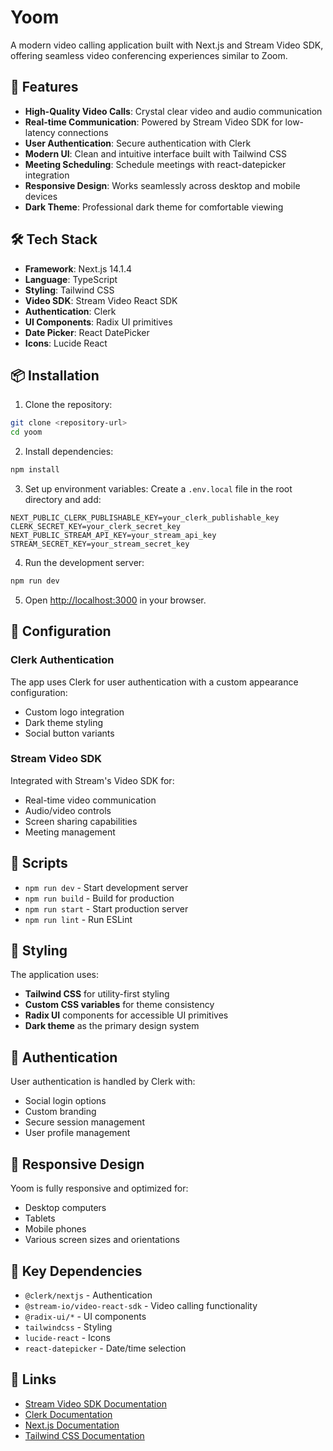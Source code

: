 # Yoom

A modern video calling application built with Next.js and Stream Video SDK, offering seamless video conferencing experiences similar to Zoom.

## 🚀 Features

- **High-Quality Video Calls**: Crystal clear video and audio communication
- **Real-time Communication**: Powered by Stream Video SDK for low-latency connections
- **User Authentication**: Secure authentication with Clerk
- **Modern UI**: Clean and intuitive interface built with Tailwind CSS
- **Meeting Scheduling**: Schedule meetings with react-datepicker integration
- **Responsive Design**: Works seamlessly across desktop and mobile devices
- **Dark Theme**: Professional dark theme for comfortable viewing

## 🛠️ Tech Stack

- **Framework**: Next.js 14.1.4
- **Language**: TypeScript
- **Styling**: Tailwind CSS
- **Video SDK**: Stream Video React SDK
- **Authentication**: Clerk
- **UI Components**: Radix UI primitives
- **Date Picker**: React DatePicker
- **Icons**: Lucide React

## 📦 Installation

1. Clone the repository:
```bash
git clone <repository-url>
cd yoom
```

2. Install dependencies:
```bash
npm install
```

3. Set up environment variables:
Create a `.env.local` file in the root directory and add:
```env
NEXT_PUBLIC_CLERK_PUBLISHABLE_KEY=your_clerk_publishable_key
CLERK_SECRET_KEY=your_clerk_secret_key
NEXT_PUBLIC_STREAM_API_KEY=your_stream_api_key
STREAM_SECRET_KEY=your_stream_secret_key
```

4. Run the development server:
```bash
npm run dev
```

5. Open [http://localhost:3000](http://localhost:3000) in your browser.

## 🔧 Configuration

### Clerk Authentication
The app uses Clerk for user authentication with a custom appearance configuration:
- Custom logo integration
- Dark theme styling
- Social button variants

### Stream Video SDK
Integrated with Stream's Video SDK for:
- Real-time video communication
- Audio/video controls
- Screen sharing capabilities
- Meeting management

## 🚀 Scripts

- `npm run dev` - Start development server
- `npm run build` - Build for production
- `npm run start` - Start production server
- `npm run lint` - Run ESLint

## 🎨 Styling

The application uses:
- **Tailwind CSS** for utility-first styling
- **Custom CSS variables** for theme consistency
- **Radix UI** components for accessible UI primitives
- **Dark theme** as the primary design system

## 🔐 Authentication

User authentication is handled by Clerk with:
- Social login options
- Custom branding
- Secure session management
- User profile management

## 📱 Responsive Design

Yoom is fully responsive and optimized for:
- Desktop computers
- Tablets
- Mobile phones
- Various screen sizes and orientations

## 🌟 Key Dependencies

- `@clerk/nextjs` - Authentication
- `@stream-io/video-react-sdk` - Video calling functionality
- `@radix-ui/*` - UI components
- `tailwindcss` - Styling
- `lucide-react` - Icons
- `react-datepicker` - Date/time selection

## 🔗 Links

- [Stream Video SDK Documentation](https://getstream.io/video/docs/)
- [Clerk Documentation](https://clerk.com/docs)
- [Next.js Documentation](https://nextjs.org/docs)
- [Tailwind CSS Documentation](https://tailwindcss.com/docs)

